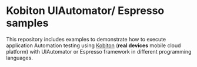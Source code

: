 # Kobiton UIAutomator/ Espresso samples

This repository includes examples to demonstrate how to execute application Automation testing using [Kobiton](https://kobiton.com/) (**real devices** mobile cloud platform) with UIAutomator or Espresso framework in different programming languages.
